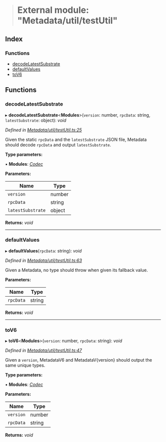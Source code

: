 > # External module: "Metadata/util/testUtil"

## Index

### Functions

* [decodeLatestSubstrate](_metadata_util_testutil_.md#decodelatestsubstrate)
* [defaultValues](_metadata_util_testutil_.md#defaultvalues)
* [toV6](_metadata_util_testutil_.md#tov6)

## Functions

###  decodeLatestSubstrate

▸ **decodeLatestSubstrate**<**Modules**>(`version`: number, `rpcData`: string, `latestSubstrate`: object): *void*

*Defined in [Metadata/util/testUtil.ts:25](https://github.com/polkadot-js/api/blob/5fe63b4/packages/types/src/Metadata/util/testUtil.ts#L25)*

Given the static `rpcData` and the `latestSubstrate` JSON file, Metadata
should decode `rpcData` and output `latestSubstrate`.

**Type parameters:**

▪ **Modules**: *[Codec](../interfaces/_types_.codec.md)*

**Parameters:**

Name | Type |
------ | ------ |
`version` | number |
`rpcData` | string |
`latestSubstrate` | object |

**Returns:** *void*

___

###  defaultValues

▸ **defaultValues**(`rpcData`: string): *void*

*Defined in [Metadata/util/testUtil.ts:63](https://github.com/polkadot-js/api/blob/5fe63b4/packages/types/src/Metadata/util/testUtil.ts#L63)*

Given a Metadata, no type should throw when given its fallback value.

**Parameters:**

Name | Type |
------ | ------ |
`rpcData` | string |

**Returns:** *void*

___

###  toV6

▸ **toV6**<**Modules**>(`version`: number, `rpcData`: string): *void*

*Defined in [Metadata/util/testUtil.ts:47](https://github.com/polkadot-js/api/blob/5fe63b4/packages/types/src/Metadata/util/testUtil.ts#L47)*

Given a `version`, MetadataV6 and MetadataV{version} should output the same
unique types.

**Type parameters:**

▪ **Modules**: *[Codec](../interfaces/_types_.codec.md)*

**Parameters:**

Name | Type |
------ | ------ |
`version` | number |
`rpcData` | string |

**Returns:** *void*